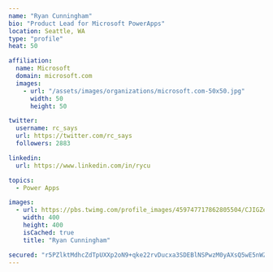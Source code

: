 ```yaml
---
name: "Ryan Cunningham"
bio: "Product Lead for Microsoft PowerApps"
location: Seattle, WA
type: "profile"
heat: 50

affiliation:
  name: Microsoft
  domain: microsoft.com
  images:
    - url: "/assets/images/organizations/microsoft.com-50x50.jpg"
      width: 50
      height: 50

twitter:
  username: rc_says
  url: https://twitter.com/rc_says
  followers: 2883

linkedin:
  url: https://www.linkedin.com/in/rycu

topics:
  - Power Apps

images:
  - url: https://pbs.twimg.com/profile_images/459747717862805504/CJIGZejd_400x400.png
    width: 400
    height: 400
    isCached: true
    title: "Ryan Cunningham"

secured: "r5PZlktMdhcZdTpUXXp2oN9+qke22rvDucxa3SDEBlNSPwzM0yAXsQ5wE5nWZT3OrxDBsyG6I2hyZmCSpsSbqqxJWNKAz3Hult+VOWjpZi2/SWPrtYy+4SmcV3t9oSQvSup+X6OZcYbwfqda3PqsSNtYTxpPqDXvVLvDeQDoCYG/FIGRWtP8KtbGhEhI0zoBsxO5+WRYLZbgWza86RPG5GsG5wNE63bA85h6rmJV2eM/ek+wzWbGklw+7+LSJB9Lx5HFXMOOkE+n7Z1wCuohoidiyGjYmBIR/t4hEw85NByDQL8nmfuWFgyp0F1Dg+OC08lxLIIFEUDOlNZK/1Un1w2PgB4CvUKkQFal83H6UxQE+TbDiP/97YomVcvYccopXTNUOnXI1LVXVQz+qYnvLxdT5qHCunZBt057yXVJUfA=;qlfmFGnr/oxBdZrKwNGAVA=="
---
```


